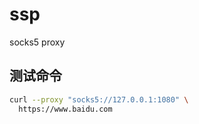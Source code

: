 # ssp
socks5 proxy

## 测试命令
```bash
curl --proxy "socks5://127.0.0.1:1080" \
  https://www.baidu.com
```